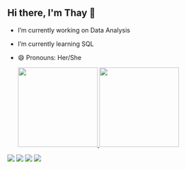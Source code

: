 ## Hi there, I'm Thay 👋

- I’m currently working on Data Analysis
- I’m currently learning SQL
- 😄 Pronouns: Her/She

  <a href="https://github.com/tahvicentini/github-readme-stats">
  <img height=180 src="https://github-readme-stats.vercel.app/api?username=tahvicentini&show_icons=true&theme=tokyonight"/>
  <img height=180 src="https://github-readme-stats.vercel.app/api/top-langs/?username=tahvicentini&layout=compact&theme=tokyonight"/>
  </a>

<img src="https://img.shields.io/badge/Jupyter-F37626.svg?&style=for-the-badge&logo=Jupyter&logoColor=white" />
<img src="https://img.shields.io/badge/Pandas-2C2D72?style=for-the-badge&logo=pandas&logoColor=white" />
<img src="https://img.shields.io/badge/Python-FFD43B?style=for-the-badge&logo=python&logoColor=blue" />
<img src="https://img.shields.io/badge/Google%20Sheets-34A853?style=for-the-badge&logo=google-sheets&logoColor=white" />

